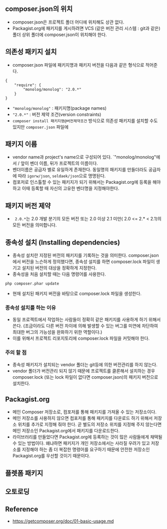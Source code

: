 ## composer.json의 위치
- composer.json은 프로젝트 폴더 어디에 위치해도 상관 없다.
- Packagist.org에 패키지를 게시하려면 VCS (같은 버전 관리 시스템 : git과 같은) 폴더 상위 폴더에 composer.json이 위치해야 한다.


## 의존성 패키지 설치
- composer.json 파일에 패키지명과 패키지 버전을 다음과 같은 형식으로 적어준다.
```
{
    "require": {
        "monolog/monolog": "2.0.*"
    }
}
```
- `"monolog/monolog"` : 패키지명(package names)
- `"2.0.*"` : 버전 제약 조건(version constraints)
- `composer install 패키지명@버전제약조건` 방식으로 의존성 패키지를 설치할 수도 있지만 `composer.json` 파일에 


## 패키지 이름
- vendor name과 project's name으로 구성되어 있다. `"monolog/monolog"에서 / 앞이 벤더 이름, 뒤가 프로젝트의 이름이다.
- 벤더이름은 공급자 별로 유일하게 존재한다. 동일명의 패키지를 만들더라도 공급자에 따라 `igorw/json`, `seldaek/json`으로 명명된다.
- 컴포저로 인스톨할 수 있는 패키지가 되기 위해서는 Packagist.org에 등록을 해야 하고 이때 등록할 때 자신의 고유한 벤더명을 지정해야한다.

## 패키지 버전 제약
- ` 2.0.*`는 2.0 개발 분기의 모든 버전 또는 2.0 이상 2.1 미만( 2.0 <= 2.* < 2.1)의 모든 버전을 의미합니다.

## 종속성 설치 (Installing dependencies)
- 종속성 설치란 지정된 버전의 패키지를 기록하는 것을 의미한다. composer.json에서 버전을 느슨하게 정의했다면, 종속성 설치를 하면 composer.lock 파일이 생기고 설치된 버전의 대상을 정확하게 지정한다.
- 종속성을 처음 설치할 때는 다음 명령어를 사용한다.
```
php composer.phar update
```
- 현재 설치된 패키지 버전을 바탕으로 composer.lock 파일을 생성한다.

### 종속성 설치를 하는 이유
- 동일 프로젝트에서 작업하는 사람들이 정확히 같은 패키지를 사용하게 하기 위해서 쓴다. (조금이라도 다른 버전 차이에 의해 발생할 수 있는 버그를 미연에 차단하여 최대한 버그의 가능성을 완화하기 위한 역할이다.)
- 이를 위해서 프로젝트 리포지토리에 composer.lock 파일을 커밋해야 한다.

### 주의 할 점
- 종속성 패키지가 설치되는 vendor 폴더는 git등에 의한 버전관리를 하지 않는다.
- vendor 폴더가 버전관리 되지 않기 때문에 프로젝트를 클론해서 설치하는 경우 composer.lock (또는 lock 파일이 없다면 composer.json)의 패키지 버전으로 설치한다.

## Packagist.org
- 메인 Composer 저장소로, 컴포저를 통해 패키지를 가져올 수 있는 저장소이다.
- 메인 저장소를 사용하지 않으면 컴포저를 통해 패키지를 다운로드 하기 위해서 저장소 위치를 추가로 지정해 줘야 한다. 곧 별도의 저장소 위치를 지정해 주지 않는다면 메인 저장소인 Packagist.org에서 패키지를 다운로드한다.
- 라이브러리를 만들었다면 Packagist.org에 등록하는 것이 많은 사람들에게 채택될 수 있는 방법이다. 왜냐하면 패키지가 개인 저장소에서는 사라질 우려가 있고 저장소를 지정해야 하는 좀 더 복잡한 명령어를 요구하기 때문에 안전한 저장소인 Packagist.org를 우선할 것이기 때문이다.


## 플렛폼 패키지

## 오토로딩




## Reference
- https://getcomposer.org/doc/01-basic-usage.md
